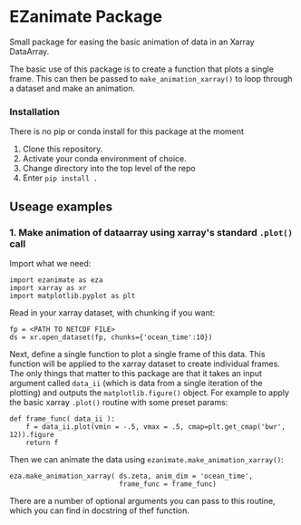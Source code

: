 # EZanimate Package
Small package for easing the basic animation of data in an Xarray DataArray.

The basic use of this package is to create a function that plots a single frame. 
This can then be passed to `make_animation_xarray()` to loop through a dataset
and make an animation.

### Installation
There is no pip or conda install for this package at the moment

1. Clone this repository.
2. Activate your conda environment of choice.
3. Change directory into the top level of the repo
4. Enter `pip install .`

## Useage examples

### 1. Make animation of dataarray using xarray's standard `.plot()` call

Import what we need:

```
import ezanimate as eza
import xarray as xr
import matplotlib.pyplot as plt
```

Read in your xarray dataset, with chunking if you want:

```
fp = <PATH TO NETCDF FILE>
ds = xr.open_dataset(fp, chunks={'ocean_time':10})
```

Next, define a single function to plot a single frame of this data. This function will be
applied to the xarray dataset to create individual frames. The only things that matter
to this package are that it takes an input argument called `data_ii` (which is data from
a single iteration of the plotting) and outputs the `matplotlib.figure()` object. For example
to apply the basic xarray `.plot()` routine with some preset params:

```
def frame_func( data_ii ):
    f = data_ii.plot(vmin = -.5, vmax = .5, cmap=plt.get_cmap('bwr', 12)).figure
    return f
```

Then we can animate the data using `ezanimate.make_animation_xarray()`:

```
eza.make_animation_xarray( ds.zeta, anim_dim = 'ocean_time', 
                           frame_func = frame_func)
```

There are a number of optional arguments you can pass to this routine, which you can find
in docstring of thef function.
